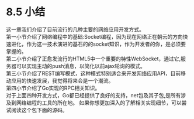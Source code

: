 # 8.5 小结
这一章我们介绍了目前流行的几种主要的网络应用开发方式。   
第一小节介绍了网络编程中的基础:Socket编程，因为现在网络正在朝云的方向快速进化，作为这一技术演进的基石的的socket知识，作为开发者的你，是必须要掌握的。   
第二小节介绍了正愈发流行的HTML5中一个重要的特性WebSocket，通过它,服务器可以实现主动的push消息，以简化以前ajax轮询的模式。   
第三小节介绍了REST编写模式，这种模式特别适合来开发网络应用API，目前移动应用的快速发展，我觉得将来会是一个潮流。   
第四小节介绍了Go实现的RPC相关知识。   
对于上面四种开发方式，Go都已经提供了良好的支持，net包及其子包,是所有涉及到网络编程的工具的所在地。
如果你想更加深入的了解相关实现细节，可以尝试阅读这个包下面的源码。


